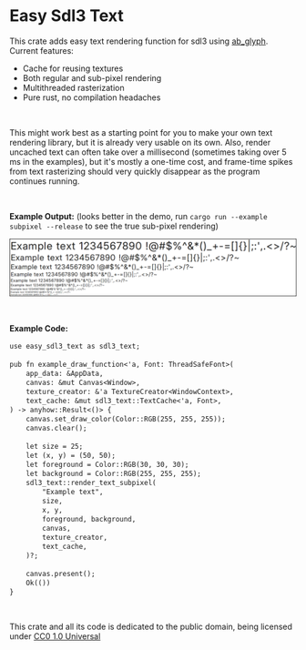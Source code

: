 # Easy Sdl3 Text

This crate adds easy text rendering function for sdl3 using [ab_glyph](https://crates.io/crates/ab_glyph). Current features:
- Cache for reusing textures
- Both regular and sub-pixel rendering
- Multithreaded rasterization
- Pure rust, no compilation headaches

<br>

This might work best as a starting point for you to make your own text rendering library, but it is already very usable on its own. Also, render uncached text can often take over a millisecond (sometimes taking over 5 ms in the examples), but it's mostly a one-time cost, and frame-time spikes from text rasterizing should very quickly disappear as the program continues running.

<br>

**Example Output:** (looks better in the demo, run `cargo run --example subpixel --release` to see the true sub-pixel rendering)

![Example Image](https://github.com/What42Pizza/easy-sdl3-text/blob/main/images/example.png?raw=true)

<br>

**Example Code:**

```
use easy_sdl3_text as sdl3_text;

pub fn example_draw_function<'a, Font: ThreadSafeFont>(
	app_data: &AppData,
	canvas: &mut Canvas<Window>,
	texture_creator: &'a TextureCreator<WindowContext>,
	text_cache: &mut sdl3_text::TextCache<'a, Font>,
) -> anyhow::Result<()> {
	canvas.set_draw_color(Color::RGB(255, 255, 255));
	canvas.clear();
	
	let size = 25;
	let (x, y) = (50, 50);
	let foreground = Color::RGB(30, 30, 30);
	let background = Color::RGB(255, 255, 255);
	sdl3_text::render_text_subpixel(
		"Example text",
		size,
		x, y,
		foreground, background,
		canvas,
		texture_creator,
		text_cache,
	)?;
	
	canvas.present();
	Ok(())
}
```

<br>

This crate and all its code is dedicated to the public domain, being licensed under [CC0 1.0 Universal](LICENSE)
